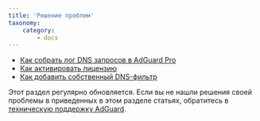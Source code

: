 ```yaml
---
title: 'Решение проблем'
taxonomy:
    category:
        - docs
---
```


* [Как собрать лог DNS запросов в AdGuard Pro](http://kb.adguard.com/ru/ios/solving-problems/dns-requests-log)
* [Как активировать лицензию](http://kb.adguard.com/ru/ios/solving-problems/premium-activation)
* [Как добавить собственный DNS-фильтр](https://kb.adguard.com/ru/ios/solving-problems/how-to-add-your-own-filter)

Этот раздел регулярно обновляется. Если вы не нашли решения своей проблемы в приведенных в этом разделе статьях, обратитесь в [техническую поддержку AdGuard](http://kb.adguard.com/ru/technical-support).
